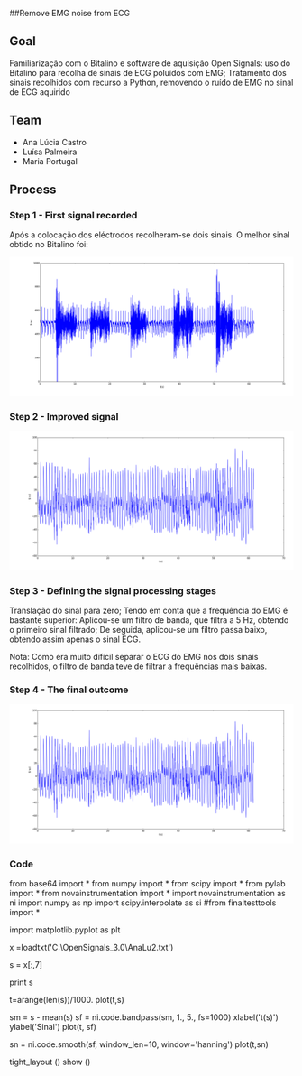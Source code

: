 ##Remove EMG noise from ECG

## Goal

Familiarização com o Bitalino e software de aquisição Open Signals: uso do Bitalino para recolha de sinais de ECG poluídos com EMG; 
Tratamento dos sinais recolhidos com recurso a Python, removendo o ruído de EMG no sinal de ECG aquirido

## Team

* Ana Lúcia Castro
* Luísa Palmeira
* Maria Portugal

## Process

### Step 1 - First signal recorded

Após a colocação dos eléctrodos recolheram-se dois sinais. O melhor sinal obtido no Bitalino foi:

![first signal](https://github.com/LuisaPalmeira/Eletrofisiologia/blob/master/Imagem1.png?raw=true)


### Step 2 - Improved signal

![second signal](https://github.com/LuisaPalmeira/Eletrofisiologia/blob/master/Imagem2.png?raw=true)


### Step 3 - Defining the signal processing stages

Translação do sinal para zero; 
Tendo em conta que a frequência do EMG é bastante superior:
  Aplicou-se um filtro de banda, que filtra a 5 Hz, obtendo o primeiro sinal filtrado;
  De seguida, aplicou-se um filtro passa baixo, obtendo assim apenas o sinal ECG.
  
Nota: 
Como era muito difícil separar o ECG do EMG nos dois sinais recolhidos, o filtro de banda teve de filtrar a frequências mais baixas.

### Step 4 - The final outcome

![final signal](https://github.com/LuisaPalmeira/Eletrofisiologia/blob/master/Imagem2.png?raw=true)


### Code

from base64 import *
from numpy import *
from scipy import *
from pylab import *
from novainstrumentation import *
import novainstrumentation as ni
import numpy as np
import scipy.interpolate as si
#from finaltesttools import *

import matplotlib.pyplot as plt

x =loadtxt('C:\OpenSignals_3.0\AnaLu2.txt')

s = x[:,7]
 
print s

t=arange(len(s))/1000.
plot(t,s)

sm = s - mean(s)
sf = ni.code.bandpass(sm, 1., 5., fs=1000)
xlabel('t(s)')
ylabel('Sinal')
plot(t, sf)


sn = ni.code.smooth(sf, window_len=10, window='hanning')
plot(t,sn)



tight_layout ()
show ()

